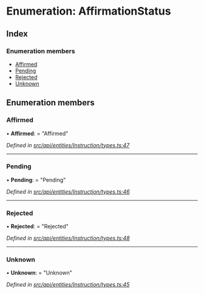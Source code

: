 # Enumeration: AffirmationStatus

## Index

### Enumeration members

* [Affirmed](affirmationstatus.md#affirmed)
* [Pending](affirmationstatus.md#pending)
* [Rejected](affirmationstatus.md#rejected)
* [Unknown](affirmationstatus.md#unknown)

## Enumeration members

###  Affirmed

• **Affirmed**: = "Affirmed"

*Defined in [src/api/entities/Instruction/types.ts:47](https://github.com/PolymathNetwork/polymesh-sdk/blob/524b0225/src/api/entities/Instruction/types.ts#L47)*

___

###  Pending

• **Pending**: = "Pending"

*Defined in [src/api/entities/Instruction/types.ts:46](https://github.com/PolymathNetwork/polymesh-sdk/blob/524b0225/src/api/entities/Instruction/types.ts#L46)*

___

###  Rejected

• **Rejected**: = "Rejected"

*Defined in [src/api/entities/Instruction/types.ts:48](https://github.com/PolymathNetwork/polymesh-sdk/blob/524b0225/src/api/entities/Instruction/types.ts#L48)*

___

###  Unknown

• **Unknown**: = "Unknown"

*Defined in [src/api/entities/Instruction/types.ts:45](https://github.com/PolymathNetwork/polymesh-sdk/blob/524b0225/src/api/entities/Instruction/types.ts#L45)*
